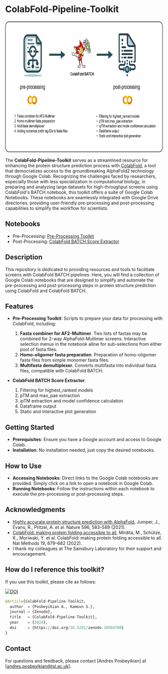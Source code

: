 # **ColabFold-Pipeline-Toolkit** 

<p align="center"><img src="https://github.com/andyposbe/ColabFold-Pipeline-Toolkit/blob/main/Overview.png" height="420"/></p>

The **ColabFold-Pipeline-Toolkit** serves as a streamlined resource for enhancing the protein structure prediction process with [ColabFold](https://github.com/sokrypton/ColabFold), a tool that democratizes access to the groundbreaking AlphaFold2 technology through Google Colab. Recognizing the challenges faced by researchers, especially those with less specialization in computational biology, in preparing and analyzing large datasets for high-throughput screens using ColabFold's BATCH notebook, this toolkit offers a suite of Google Colab Notebooks. These notebooks are seamlessly integrated with Google Drive directories, providing user-friendly pre-processing and post-processing capabilities to simplify the workflow for scientists.

## Notebooks
- Pre-Processing: [Pre-Processing Toolkit](https://colab.research.google.com/github/andyposbe/ColabFold-Pipeline-Toolkit/blob/main/Pre_processing.ipynb)
- Post-Processing: [ColabFold BATCH Score Extractor](https://colab.research.google.com/github/andyposbe/ColabFold-Pipeline-Toolkit/blob/main/Score_Extractor.ipynb)

## Description

This repository is dedicated to providing resources and tools to facilitate screens with ColabFold BATCH pipelines. Here, you will find a collection of Google Colab notebooks that are designed to simplify and automate the pre-processing and post-processing steps in protein structure prediction using ColabFold and ColabFold BATCH.

## Features

- **Pre-Processing Toolkit**: Scripts to prepare your data for processing with ColabFold, including:
  1. **Fasta combiner for AF2-Multimer**. Two lists of fastas may be combined for 2-way AlphaFold-Multimer screens. Interactive selection menus in the notebook allow for sub-selections from either pool of fasta files.
  2.  **Homo-oligomer fasta preparation**. Preparation of homo-oligomer fasta files from simple monomer fasta files.
  3. **Multifasta demultiplexer.** Converts multifasta into individual fasta files, compatible with ColabFold BATCH.
 
- **ColabFold BATCH Score Extractor**:
  1. Filtering for highest_ranked models
  2. pTM and max_pae extraction
  3. ipTM extraction and model confidence calculation
  4. Dataframe output
  5. Static and interactive plot generation

## Getting Started

- **Prerequisites**: Ensure you have a Google account and access to Google Colab.
- **Installation**: No installation needed, just copy the desired notebooks.

## How to Use
- **Accessing Notebooks**: Direct links to the Google Colab notebooks are provided. Simply click on a link to open a notebook in Google Colab.
- **Running Notebooks**: Follow the instructions within each notebook to execute the pre-processing or post-processing steps.

## Acknowledgments
- [Highly accurate protein structure prediction with AlphaFold](https://doi.org/10.1038/s41586-021-03819-2), Jumper, J., Evans, R., Pritzel, A. et al. Nature 596, 583–589 (2021).
- [ColabFold: making protein folding accessible to all](https://www.nature.com/articles/s41592-022-01488-1), Mirdita, M., Schütze, K., Moriwaki, Y. et al. ColabFold: making protein folding accessible to all. Nat Methods 19, 679–682 (2022).
- I thank my colleagues at The Sainsbury Laboratory for their support and encouragement.


## How do I reference this toolkit?
If you use this toolkit, please cite as follows:

[![DOI](https://zenodo.org/badge/DOI/10.5281/zenodo.10568701.svg)](https://doi.org/10.5281/zenodo.10568701)
```python
@Article{ColabFold-Pipeline-Toolkit,
  author  = {Posbeyikian A., Kamoun S.},
  journal = {Zenodo},
  title   = {ColabFold-Pipeline-Toolkit},
  year    = {2024},
  doi     = {https://doi.org/10.5281/zenodo.10568700}
}
```
## Contact
For questions and feedback, please contact [Andrés Posbeyikian] at [andres.posbeyikian@tsl.ac.uk].
